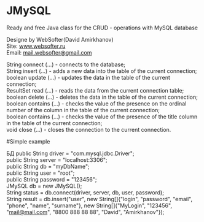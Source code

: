 # JMySQL
Ready and free Java class for the CRUD - operations with MySQL database

Designe by WebSofter(David Amirkhanov)<br/>
Site: www.websofter.ru<br/>
Email: mail.websofter@gmail.com<br/>

String connect (...) - connects to the database;<br/>
String insert (...) - adds a new data into the table of the current connection;<br/>
boolean update (...) - updates the data in the table of the current connection;<br/>
ResultSet read (...) - reads the data from the current connection table;<br/>
boolean delete (...) - deletes the data in the table of the current connection;<br/>
boolean contains (...) - checks the value of the presence on the ordinal number of the column in the table of the current connection;<br/>
boolean contains (...) - checks the value of the presence of the title column in the table of the current connection;<br/>
void close (...) - closes the connection to the current connection.<br/>

#Simple example

БД public String driver = "com.mysql.jdbc.Driver"; <br/>
public String server = "localhost:3306"; <br/>
public String db = "myDbName"; <br/>
public String user = "root"; <br/>
public String password = "123456";<br/>
JMySQL db = new JMySQL();<br/>
String status = db.connect(driver, server, db, user, password);<br/>
String result = db.insert("user", new String[]{"login", "password", "email", "phone", "name", "surname"}, new String[]{"MyLogin", "123456", "mail@mail.com", "8800 888 88 88", "David", "Amirkhanov"});<br/>

